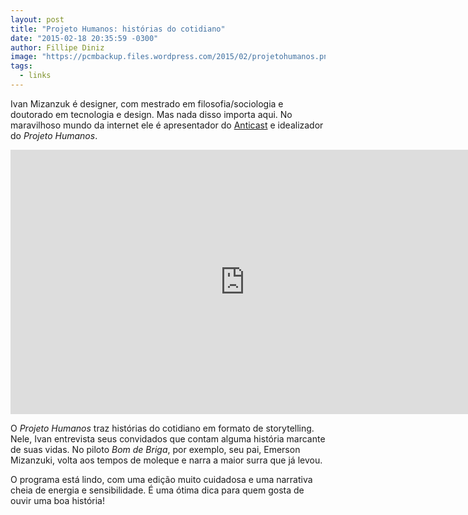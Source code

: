```yaml
---
layout: post
title: "Projeto Humanos: histórias do cotidiano"
date: "2015-02-18 20:35:59 -0300"
author: Fillipe Diniz
image: "https://pcmbackup.files.wordpress.com/2015/02/projetohumanos.png"
tags:
  - links
---
```

Ivan Mizanzuk é designer, com mestrado em filosofia/sociologia e doutorado em tecnologia e design. Mas nada disso importa aqui. No maravilhoso mundo da internet ele é apresentador do [Anticast](http://www.brainstorm9.com.br/anticast/) e idealizador do _Projeto Humanos_.

<iframe width="749" height="423" src="https://www.youtube.com/embed/d8av_WBpLjo" frameborder="0" allow="autoplay; encrypted-media" allowfullscreen></iframe>

O _Projeto Humanos_ traz histórias do cotidiano em formato de storytelling. Nele, Ivan entrevista seus convidados que contam alguma história marcante de suas vidas. No piloto _Bom de Briga_, por exemplo, seu pai, Emerson Mizanzuki, volta aos tempos de moleque e narra a maior surra que já levou.

O programa está lindo, com uma edição muito cuidadosa e uma narrativa cheia de energia e sensibilidade. É uma ótima dica para quem gosta de ouvir uma boa história!
